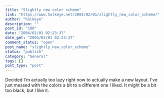 ```yaml
---
title: "Slightly new color scheme"
link: "https://www.halkeye.net/2004/02/01/slightly_new_color_scheme/"
author: "halkeye"
description: ""
post_id: "100"
date: "2004/02/01 02:23:37"
date_gmt: "2004/02/01 02:23:37"
comment_status: "open"
post_name: "slightly_new_color_scheme"
status: "publish"
category: "General"
tags: []
post_type: "post"
---
```


Decided I'm actually too lazy right now to actually make a new layout. I've just messed with the colors a bit to a different one I liked. It might be a bit too black, but I like it.